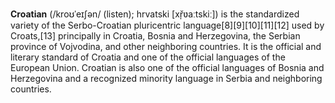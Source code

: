**Croatian** (/kroʊˈeɪʃən/ (listen); hrvatski [xř̩ʋaːtskiː]) is the standardized variety of the Serbo-Croatian pluricentric language[8][9][10][11][12] used by Croats,[13] principally in Croatia, Bosnia and Herzegovina, the Serbian province of Vojvodina, and other neighboring countries. It is the official and literary standard of Croatia and one of the official languages of the European Union. Croatian is also one of the official languages of Bosnia and Herzegovina and a recognized minority language in Serbia and neighboring countries.
